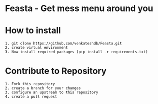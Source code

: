 # Feasta - Get mess menu around you

# How to install
```
1. git clone https://github.com/venkateshdb/Feasta.git
2. create virtual environment
3. Now install required packages (pip install -r requirements.txt)

```
# Contribute to Repository
```
1. Fork this repository
2. create a branch for your changes
3. configure an upstream to this repository
4. create a pull request 
